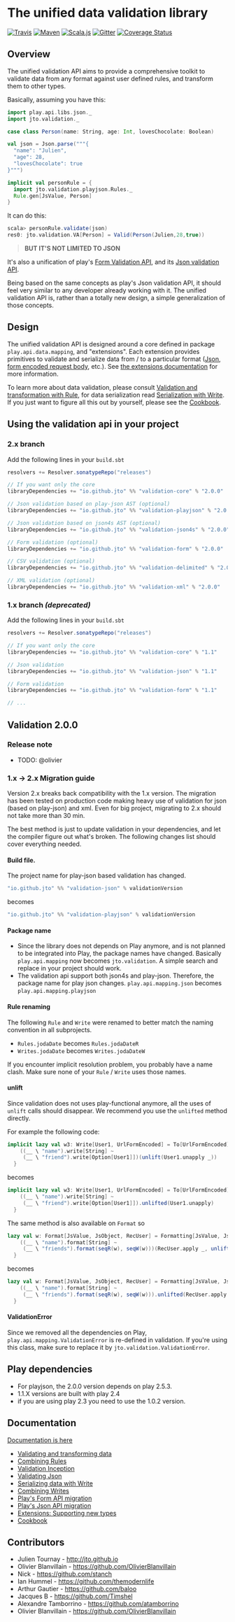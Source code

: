 # The unified data validation library

[![Travis](https://api.travis-ci.org/jto/validation.png?branch=master)](https://travis-ci.org/jto/validation) [![Maven](https://img.shields.io/maven-central/v/io.github.jto/validation-core_2.11.svg)](https://maven-badges.herokuapp.com/maven-central/io.github.jto/validation-core_2.11) [![Scala.js](https://www.scala-js.org/assets/badges/scalajs-0.6.8.svg)](https://www.scala-js.org) [![Gitter](https://badges.gitter.im/jto/validation.svg)](https://gitter.im/jto/validation?utm_source=badge&utm_medium=badge&utm_campaign=pr-badge&utm_content=badge)
[![Coverage Status](https://coveralls.io/repos/github/jto/validation/badge.svg?branch=v2.0)](https://coveralls.io/github/jto/validation?branch=v2.0)

## Overview

The unified validation API aims to provide a comprehensive toolkit to validate data from any format against user defined rules, and transform them to other types.

Basically, assuming you have this:

```scala
import play.api.libs.json._
import jto.validation._

case class Person(name: String, age: Int, lovesChocolate: Boolean)

val json = Json.parse("""{
  "name": "Julien",
  "age": 28,
  "lovesChocolate": true
}""")

implicit val personRule = {
  import jto.validation.playjson.Rules._
  Rule.gen[JsValue, Person]
}
```

It can do this:

```scala
scala> personRule.validate(json)
res0: jto.validation.VA[Person] = Valid(Person(Julien,28,true))
```

> **BUT IT'S NOT LIMITED TO JSON**

It's also a unification of play's [Form Validation API](https://www.playframework.com/documentation/2.3.x/ScalaForms), and its [Json validation API](https://www.playframework.com/documentation/2.3.x/ScalaJsonCombinators).

Being based on the same concepts as play's Json validation API, it should feel very similar to any developer already working with it. The unified validation API is, rather than a totally new design, a simple generalization of those concepts.

## Design

The unified validation API is designed around a core defined in package `play.api.data.mapping`, and "extensions". Each extension provides primitives to validate and serialize data from / to a particular format ([Json](documentation/tut/ScalaValidationJson.md), [form encoded request body](documentation/tut/ScalaValidationMigrationForm.md), etc.). See [the extensions documentation](documentation/tut/ScalaValidationExtensions.md) for more information.

To learn more about data validation, please consult [Validation and transformation with Rule](documentation/tut/ScalaValidationRule.md), for data serialization read [Serialization with Write](documentation/tut/ScalaValidationWrite.md). If you just want to figure all this out by yourself, please see the [Cookbook](documentation/tut/ScalaValidationCookbook.md).

## Using the validation api in your project

### 2.x branch

Add the following lines in your `build.sbt`

```scala
resolvers += Resolver.sonatypeRepo("releases")

// If you want only the core
libraryDependencies += "io.github.jto" %% "validation-core" % "2.0.0"

// Json validation based on play-json AST (optional)
libraryDependencies += "io.github.jto" %% "validation-playjson" % "2.0.0"

// Json validation based on json4s AST (optional)
libraryDependencies += "io.github.jto" %% "validation-json4s" % "2.0.0"

// Form validation (optional)
libraryDependencies += "io.github.jto" %% "validation-form" % "2.0.0"

// CSV validation (optional)
libraryDependencies += "io.github.jto" %% "validation-delimited" % "2.0.0"

// XML validation (optional)
libraryDependencies += "io.github.jto" %% "validation-xml" % "2.0.0"
```

### 1.x branch *(deprecated)*

Add the following lines in your `build.sbt`

```scala
resolvers += Resolver.sonatypeRepo("releases")

// If you want only the core
libraryDependencies += "io.github.jto" %% "validation-core" % "1.1"

// Json validation
libraryDependencies += "io.github.jto" %% "validation-json" % "1.1"

// Form validation
libraryDependencies += "io.github.jto" %% "validation-form" % "1.1"

// ...
```

## Validation 2.0.0

### Release note

- TODO: @olivier

### 1.x -> 2.x Migration guide

Version 2.x breaks back compatibility with the 1.x version. The migration has been tested on production code making heavy use of validation for json (based on play-json) and xml. Even for big project, migrating to 2.x should not take more than 30 min.

The best method is just to update validation in your dependencies, and let the compiler figure out what's broken. The following changes list should cover everything needed.

#### Build file.

The project name for play-json based validation has changed.

```scala
"io.github.jto" %% "validation-json" % validationVersion
```

becomes

```scala
"io.github.jto" %% "validation-playjson" % validationVersion
```

#### Package name

- Since the library does not depends on Play anymore, and is not planned to be integrated into Play, the package names have changed. Basically `play.api.mapping` now becomes `jto.validation`. A simple search and replace in your project should work.
- The validation api support both json4s and play-json. Therefore, the package name for play json changes. `play.api.mapping.json` becomes `play.api.mapping.playjson`

#### Rule renaming

The following `Rule` and `Write` were renamed to better match the naming convention in all subprojects.

- `Rules.jodaDate` becomes `Rules.jodaDateR`
- `Writes.jodaDate`  becomes `Writes.jodaDateW`

If you encounter implicit resolution problem, you probably have a name clash. Make sure none of your `Rule` / `Write` uses those names.

#### unlift

Since validation does not uses play-functional anymore, all the uses of `unlift` calls should disappear. We recommend you use the `unlifted` method directly.

For example the following code:

```scala
implicit lazy val w3: Write[User1, UrlFormEncoded] = To[UrlFormEncoded]{ __ =>
    ((__ \ "name").write[String] ~
     (__ \ "friend").write[Option[User1]])(unlift(User1.unapply _))
  }
```

becomes

```scala
implicit lazy val w3: Write[User1, UrlFormEncoded] = To[UrlFormEncoded]{ __ =>
    ((__ \ "name").write[String] ~
     (__ \ "friend").write[Option[User1]]).unlifted(User1.unapply)
  }
```

The same method is also available on `Format` so

```scala
lazy val w: Format[JsValue, JsObject, RecUser] = Formatting[JsValue, JsObject]{ __ =>
    ((__ \ "name").format[String] ~
     (__ \ "friends").format(seqR(w), seqW(w)))(RecUser.apply _, unlift(RecUser.unapply _))
  }
```
becomes

```scala
lazy val w: Format[JsValue, JsObject, RecUser] = Formatting[JsValue, JsObject]{ __ =>
    ((__ \ "name").format[String] ~
     (__ \ "friends").format(seqR(w), seqW(w))).unlifted(RecUser.apply _, RecUser.unapply)
  }
```


#### ValidationError

Since we removed all the dependencies on Play, `play.api.mapping.ValidationError` is re-defined in validation. If you're using this class, make sure to replace it by `jto.validation.ValidationError`.

## Play dependencies

- For playjson, the 2.0.0 version depends on play 2.5.3.
- 1.1.X versions are built with play 2.4
- if you are using play 2.3 you need to use the 1.0.2 version.

## Documentation

[Documentation is here](http://jto.github.io/validation/docs/book/)

- [Validating and transforming data](http://jto.github.io/validation/docs/book/ScalaValidationRule.html)
- [Combining Rules](http://jto.github.io/validation/docs/book/ScalaValidationRuleCombinators.html)
- [Validation Inception](http://jto.github.io/validation/docs/book/ScalaValidationMacros.html)
- [Validating Json](http://jto.github.io/validation/docs/book/ScalaValidationJson.html)
- [Serializing data with Write](http://jto.github.io/validation/docs/book/ScalaValidationWrite.html)
- [Combining Writes](http://jto.github.io/validation/docs/book/ScalaValidationWriteCombinators.html)
- [Play's Form API migration](http://jto.github.io/validation/docs/book/ScalaValidationMigrationForm.html)
- [Play's Json API migration](http://jto.github.io/validation/docs/book/ScalaValidationMigrationJson.html)
- [Extensions: Supporting new types](http://jto.github.io/validation/docs/book/ScalaValidationExtensions.html)
- [Cookbook](http://jto.github.io/validation/docs/book/ScalaValidationCookbook.html)

## Contributors

- Julien Tournay - http://jto.github.io
- Olivier Blanvillain - https://github.com/OlivierBlanvillain
- Nick - https://github.com/stanch
- Ian Hummel - https://github.com/themodernlife
- Arthur Gautier - https://github.com/baloo
- Jacques B - https://github.com/Timshel
- Alexandre Tamborrino - https://github.com/atamborrino
- Olivier Blanvillain - https://github.com/OlivierBlanvillain
